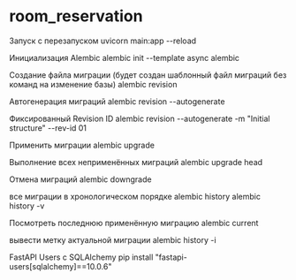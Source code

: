 # room_reservation

Запуск с перезапуском
uvicorn main:app --reload

Инициализация Alembic
alembic init --template async alembic

Создание файла миграции (будет создан шаблонный файл миграций без команд на изменение базы)
alembic revision

Автогенерация миграций
alembic revision --autogenerate

Фиксированный Revision ID
alembic revision --autogenerate -m "Initial structure" --rev-id 01

Применить миграции
alembic upgrade

Выполнение всех неприменённых миграций
alembic upgrade head

Отмена миграций
alembic downgrade

все миграции в хронологическом порядке
alembic history
alembic history -v

Посмотреть последнюю применённую миграцию
alembic current

вывести метку актуальной миграции
alembic history -i

FastAPI Users с SQLAlchemy
pip install "fastapi-users[sqlalchemy]==10.0.6"
